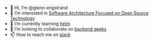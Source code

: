 - 👋 Hi, I’m @glenn-engstrand
- 👀 I’m interested in [Software Architecture Focused on Open Source Technology](https://glennengstrand.info/blog/)
- 🌱 I’m currently learning [helm](https://helm.sh/)
- 💞️ I’m looking to collaborate on [backend geeks](https://rallyhealth.slack.com/app_redirect?channel=backend-geeks)
- 📫 How to reach me on [slack](https://rallyhealth.slack.com/team/U011TBBMN5T)

<!---
glenn-engstrand/glenn-engstrand is a ✨ special ✨ repository because its `README.md` (this file) appears on your GitHub profile.
You can click the Preview link to take a look at your changes.
--->
